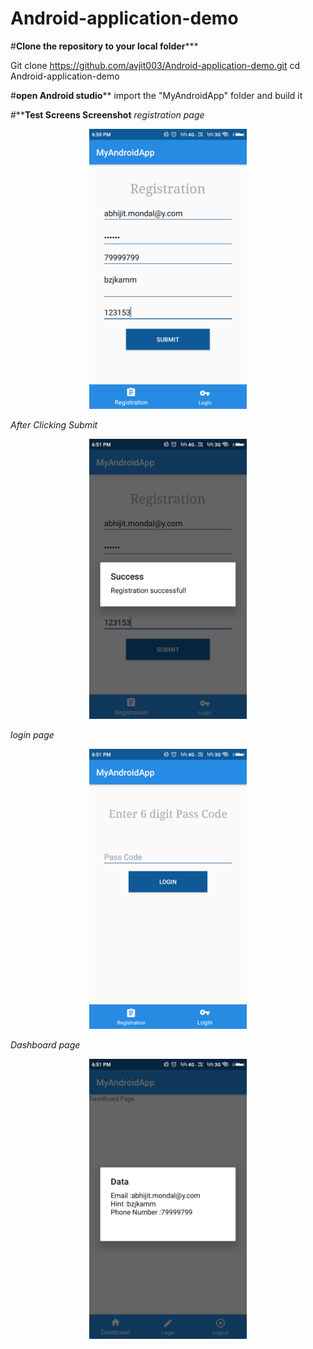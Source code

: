 # Android-application-demo
#************Clone the repository to your local folder***************

Git clone https://github.com/avjit003/Android-application-demo.git
cd  Android-application-demo

#************open Android studio**************
import the "MyAndroidApp" folder and build it

#************Test Screens Screenshot**********
*registration page*
 <p align="center"><img src="https://github.com/avjit003/Android-application-demo/blob/master/Screenshot/Screenshot_2019-08-09-18-50-58-412_com.infosys.ad.myandroidapp.png" width="50%" /></p>
 
*After Clicking Submit*
 <p align="center"><img src="https://github.com/avjit003/Android-application-demo/blob/master/Screenshot/Screenshot_2019-08-09-18-51-04-983_com.infosys.ad.myandroidapp.png" width="50%" /></p>

*login page*
 <p align="center"><img src="https://github.com/avjit003/Android-application-demo/blob/master/Screenshot/Screenshot_2019-08-09-18-51-11-151_com.infosys.ad.myandroidapp.png" width="50%" /></p>

*Dashboard page*
 <p align="center"><img src="https://github.com/avjit003/Android-application-demo/blob/master/Screenshot/Screenshot_2019-08-09-18-51-20-591_com.infosys.ad.myandroidapp.png" width="50%" /></p>
